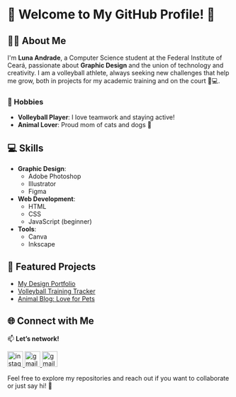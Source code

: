 # 🌟 Welcome to My GitHub Profile! 🌟

## 👩‍🎨 About Me
I'm **Luna Andrade**, a Computer Science student at the Federal Institute of Ceará, passionate about **Graphic Design** and the union of technology and creativity. I am a volleyball athlete, always seeking new challenges that help me grow, both in projects for my academic training and on the court 🏐💻.

### 🏐 Hobbies
- **Volleyball Player**: I love teamwork and staying active!
- **Animal Lover**: Proud mom of cats and dogs 🐾

## 💻 Skills
- **Graphic Design**: 
  - Adobe Photoshop
  - Illustrator
  - Figma
- **Web Development**: 
  - HTML
  - CSS
  - JavaScript (beginner)
- **Tools**: 
  - Canva
  - Inkscape

## 📂 Featured Projects
- [My Design Portfolio](link-do-portfólio) 
- [Volleyball Training Tracker](link-do-repositório)
- [Animal Blog: Love for Pets](link-do-repositório)

## 🌐 Connect with Me
📫 **Let’s network!**

<a href="https://www.instagram.com/lunnaandradde/" target="_blank">
  <img src="https://img.shields.io/static/v1?message=Instagram&logo=instagram&label=&color=E4405F&logoColor=white&labelColor=&style=for-the-badge" height="35" alt="instagram logo" />
</a>
<a href="mailto:seuemail@gmail.com">
  <img src="https://img.shields.io/static/v1?message=Gmail&logo=gmail&label=&color=D14836&logoColor=white&labelColor=&style=for-the-badge" height="35" alt="gmail logo" />
</a>
<a href="mailto:seuemail@gmail.com">
  <img src="https://img.shields.io/static/v1?message=Gmail&logo=gmail&label=&color=D14836&logoColor=white&labelColor=&style=for-the-badge" height="35" alt="gmail logo" />
</a>

Feel free to explore my repositories and reach out if you want to collaborate or just say hi! 🚀
